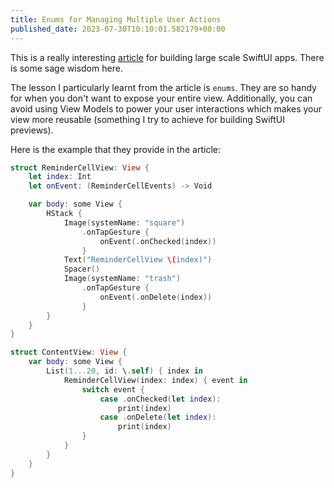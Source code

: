 ```yaml
---
title: Enums for Managing Multiple User Actions
published_date: 2023-07-30T10:10:01.582179+00:00
---
```


This is a really interesting [article](https://azamsharp.com/2023/02/28/building-large-scale-apps-swiftui.html) for building large scale SwiftUI apps. There is some sage wisdom here.

The lesson I particularly learnt from the article is `enums`. They are so handy for when you don't want to expose your entire view. Additionally, you can avoid using View Models to power your user interactions which makes your view more reusable (something I try to achieve for building SwiftUI previews).

Here is the example that they provide in the article:

```swift
struct ReminderCellView: View {
    let index: Int
    let onEvent: (ReminderCellEvents) -> Void

    var body: some View {
        HStack {
            Image(systemName: "square")
                .onTapGesture {
                    onEvent(.onChecked(index))
                }
            Text("ReminderCellView \(index)")
            Spacer()
            Image(systemName: "trash")
                .onTapGesture {
                    onEvent(.onDelete(index))
                }
        }
    }
}

struct ContentView: View {
    var body: some View {
        List(1...20, id: \.self) { index in
            ReminderCellView(index: index) { event in
                switch event {
                    case .onChecked(let index):
                        print(index)
                    case .onDelete(let index):
                        print(index)
                }
            }
        }
    }
}
```
